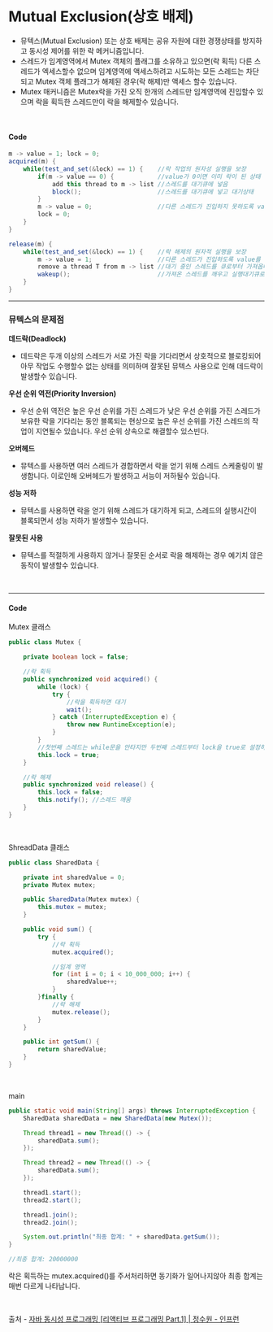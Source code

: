 # Mutual Exclusion(상호 배제)
* 뮤텍스(Mutual Exclusion) 또는 상호 배제는 공유 자원에 대한 경쟁상태를 방지하고 동시성 제어를 위한 락 메커니즘입니다.
* 스레드가 임계영역에서 Mutex 객체의 플래그를 소유하고 있으면(락 획득) 다른 스레드가 엑세스할수 없으며 임계영역에 액세스하려고 시도하는 모든 스레드는 차단되고 Mutex 객체 플래그가 해제된 경우(락 해제)만 액세스 할수 있습니다.
* Mutex 매커니즘은 Mutex락을 가진 오직 한개의 스레드만 임계영역에 진입할수 있으며 락을 획득한 스레드만이 락을 해제할수 있습니다.

</br>

#### Code

```java
m -> value = 1; lock = 0;
acquired(m) {
    while(test_and_set(&lock) == 1) {    //락 작업의 원자성 실행을 보장
        if(m -> value == 0) {            //value가 0이면 이미 락이 된 상태
            add this thread to m -> list //스레드를 대기큐에 넣음
            block();                     //스레드를 대기큐에 넣고 대기상태
        }
        m -> value = 0;                  //다른 스레드가 진입하지 못하도록 value를 0으로 설정
        lock = 0;
    }
}

release(m) {
    while(test_and_set(&lock) == 1) {    //락 해제의 원자적 실행을 보장
        m -> value = 1;                  //다른 스레드가 진입하도록 value를 1로 설정
        remove a thread T from m -> list //대기 중인 스레드를 큐로부터 가져옵니다
        wakeup();                        //가져온 스레드를 깨우고 실행대기큐로 이동
    }
}
```

<hr>

### **뮤텍스의 문제점**

**데드락(Deadlock)**

* 데드락은 두개 이상의 스레드가 서로 가진 락을 기다리면서 상호적으로 블로킹되어 아무 작업도 수행할수 없는 상태를 의미하며 잘못된 뮤텍스 사용으로 인해 데드락이 발생할수 있습니다.

**우선 순위 역전(Priority Inversion)**

* 우선 순위 역전은 높은 우선 순위를 가진 스레드가 낮은 우선 순위를 가진 스레드가 보유한 락을 기다리는 동안 블록되는 현상으로 높은 우선 순위를 가진 스레드의 작업이 지연될수 있습니다. 우선 순위 상속으로 해결할수 있스빈다.

**오버헤드**

* 뮤텍스를 사용하면 여러 스레드가 경합하면서 락을 얻기 위해 스레드 스케줄링이 발생합니다. 이로인해 오버헤드가 발생하고 서능이 저하될수 있습니다.

**성능 저하**

* 뮤텍스를 사용하면 락을 얻기 위해 스레드가 대기하게 되고, 스레드의 실행시간이 블록되면서 성능 저하가 발생할수 있습니다.

**잘못된 사용**

* 뮤텍스를 적절하게 사용하지 않거나 잘못된 순서로 락을 해제하는 경우 예기치 않은 동작이 발생할수 있습니다.

</br>

- - - 

#### Code

Mutex 클래스
```java
public class Mutex {

    private boolean lock = false;

    //락 획득
    public synchronized void acquired() {
        while (lock) {
            try {
                //락을 획득하면 대기
                wait();
            } catch (InterruptedException e) {
                throw new RuntimeException(e);
            }
        }
        //첫번째 스레드는 while문을 안타지만 두번째 스레드부터 lock을 true로 설정하여 대기상태로 등어감
        this.lock = true;
    }

    //락 해제
    public synchronized void release() {
        this.lock = false;
        this.notify(); //스레드 깨움
    }
}

```

</br>

ShreadData 클래스
```java
public class SharedData {

    private int sharedValue = 0;
    private Mutex mutex;

    public SharedData(Mutex mutex) {
        this.mutex = mutex;
    }

    public void sum() {
        try {
            //락 획득
            mutex.acquired();

            //임계 영역
            for (int i = 0; i < 10_000_000; i++) {
                sharedValue++;
            }
        }finally {
            //락 해제
            mutex.release();
        }
    }

    public int getSum() {
        return sharedValue;
    }
}
```

</br>

main
```java
public static void main(String[] args) throws InterruptedException {
    SharedData sharedData = new SharedData(new Mutex());

    Thread thread1 = new Thread(() -> {
        sharedData.sum();
    });

    Thread thread2 = new Thread(() -> {
        sharedData.sum();
    });

    thread1.start();
    thread2.start();

    thread1.join();
    thread2.join();

    System.out.println("최종 합계: " + sharedData.getSum());
}

//최종 합계: 20000000
```

락은 획득하는 mutex.acquired()를 주서처리하면 동기화가 일어나지않아 최종 합계는 매번 다르게 나타납니다.


</br>

출처 - 
 [자바 동시성 프로그래밍 \[리액티브 프로그래밍 Part.1\] | 정수원 - 인프런](https://www.inflearn.com/course/%EC%9E%90%EB%B0%94-%EB%8F%99%EC%8B%9C%EC%84%B1-%ED%94%84%EB%A1%9C%EA%B7%B8%EB%9E%98%EB%B0%8D-%EB%A6%AC%EC%95%A1%ED%8B%B0%EB%B8%8C-part1/dashboard)


